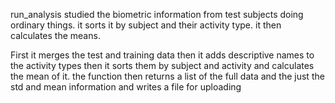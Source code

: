 run_analysis studied the biometric information from test subjects doing ordinary things. it sorts it by subject and their activity type.
it then calculates the means.

First it merges the test and training data
then it adds descriptive names to the activity types
then it sorts them by subject and activity and calculates the mean of it.
the function then returns a list of the full data and the just the std and mean information
and writes a file for uploading
